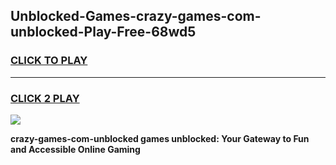 
## Unblocked-Games-crazy-games-com-unblocked-Play-Free-68wd5
<h3>
<a href="https://premium76.site?title=crazy-games-com-unblocked&ref=21A">CLICK TO PLAY</a></h3>
<hr>

<h3>
<a href="https://premium76.site?title=crazy-games-com-unblocked&ref=21A">CLICK 2 PLAY</a>
  
</h3>

<a href="https://premium76.site?title=crazy-games-com-unblocked&ref=21A"><img src="https://clearcache.store/games.png"></a>


**crazy-games-com-unblocked games unblocked: Your Gateway to Fun and Accessible Online Gaming**
